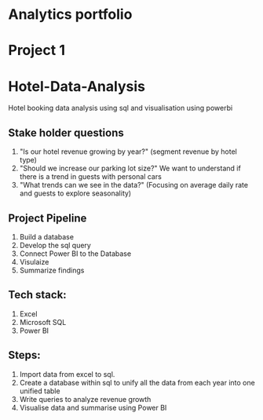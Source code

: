 # **Analytics portfolio**
# Project 1
# Hotel-Data-Analysis
Hotel booking data analysis using sql and visualisation using powerbi 


## Stake holder questions

1. "Is our hotel revenue growing by year?" (segment revenue by hotel type)
2. "Should we increase our parking lot size?" 
We want to understand if there is a trend in guests with personal cars
3. "What trends can we see in the data?" 
(Focusing on average daily rate and guests to explore seasonality)
## Project Pipeline
1. Build a database
2. Develop the sql query
3. Connect Power BI to the Database
4. Visulaize
5. Summarize findings
## Tech stack:
1. Excel
2. Microsoft SQL
3. Power BI
## Steps:
1. Import data from excel to sql.
2. Create a database within sql to unify all the data from each year into one unified table
3. Write queries to analyze revenue growth
4. Visualise data and summarise using Power BI
